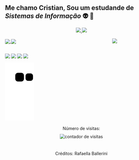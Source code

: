 
<!-- Apresentação -->

## Me chamo Cristian, Sou um estudande de ***Sistemas de Informação*** 👽 👾

<div align="center">
  <a href="https://github.com/Cristian-Nascimento">
  <img height="150em" src="https://github-readme-stats.vercel.app/api?username=Cristian-Nascimento&show_icons=true&theme=merko&include_all_commits=true&count_private=true"/>
  <img height="150em" src="https://github-readme-stats.vercel.app/api/top-langs/?username=Cristian-Nascimento&layout=compact&langs_count=7&theme=merko"/>
</div>

  <!-- Tecnologias Aprendidas-->
  
<div style="display: inline_block"><br>
  <img align="center" heigh="10" width="40" src="https://cdn.jsdelivr.net/gh/devicons/devicon/icons/html5/html5-original-wordmark.svg"/>
  <img align="center" heigh="10" width="40" src="https://cdn.jsdelivr.net/gh/devicons/devicon/icons/css3/css3-original-wordmark.svg"/>
  <img align="right" align="center" heigh="100" width="150" src="https://cdn.discordapp.com/attachments/279937195757010944/947671457247395860/dance-happy.gif"/>
  
</div>
  
##
  
  <!-- Entre em contato comigo em-->
  
<div>
  <a href="https://instagram.com/cristian._nascimento/" target="_blank"><img align="center" heigh="10" width="40" src="https://img.icons8.com/ios/100/000000/instagram-new--v1.png"/></a>
  <a href="https://facebook.com/cristian.nascimento.7503" target="_blank"><img align="center" heigh="10" width="40" src="https://img.icons8.com/ios/100/000000/facebook--v1.png"/></a>
  <a href="https://www.linkedin.com/in/cristian-nascimento-b40658232/" target="_blank"><img align="center" heigh="10" width="40" src="https://img.icons8.com/ios/100/000000/linkedin.png"/></a>
  <a href="mailto:cristianrosanascimento@gmail.com"><img align="center" heigh="10" width="40" src="https://img.icons8.com/ios/106/000000/gmail--v2.png"/></a>

   ![Snake animation](https://github.com/Cristian-Nascimento/Cristian-Nascimento/blob/output/github-contribution-grid-snake.svg)
   
</div>
  
<!-- Contador de Visitas-->
  
<p align="center">
    Número de visitas: <br> <img style="margin: 10px 0;" src="https://profile-counter.glitch.me/Cristian-Nascimento/count.svg" alt="contador de visitas">
</p>
   
##
  
  <!-- Créditos -->
   
<div align="center">
   <p>Créditos: <a herf="https://github.com/rafaballerini">Rafaella Ballerini</a></p>
</div>

